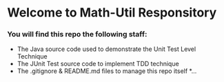 # Welcome to Math-Util Responsitory

### You will find this repo the following staff:
* The Java source code used to demonstrate the Unit Test Level Technique
* The JUnit Test source code to implement TDD technique
* The .gitignore & README.md files to manage this repo itself
*...